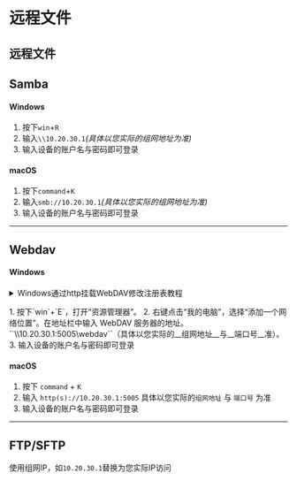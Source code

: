 # 远程文件

## 远程文件

## Samba

#### Windows

1. 按下`win`+`R`
2. 输入`\\10.20.30.1`_(具体以您实际的组网地址为准)_
3. 输入设备的账户名与密码即可登录

#### macOS

1. 按下`command`+`K`
2. 输入`smb://10.20.30.1`_(具体以您实际的组网地址为准)_
3. 输入设备的账户名与密码即可登录

***

## Webdav

#### Windows

<details>

<summary>Windows通过http挂载WebDAV修改注册表教程</summary>

在 Windows 上通过 HTTP 挂载网络共享磁盘时，通常需要修改注册表。这是因为 Windows 默认情况下不支持使用 HTTP 协议进行网络共享。以下是一种常用的方法来修改注册表以启用通过 HTTP 挂载磁盘：

请注意，在修改注册表之前，请确保您了解并理解注册表的操作，并且最好在进行任何修改之前备份您的注册表。

1. 打开注册表编辑器：按下 `Win` + `R` 键组合，打开运行窗口，然后输入 `regedit` 并按下 `回车` 键，以打开注册表编辑器。
2. 在注册表编辑器中，导航到以下路径：

`HKEY_LOCAL_MACHINE\SYSTEM\CurrentControlSet\Services\WebClient\Parameters`

3. 在 `Parameters` 键下，查找名为 `BasicAuthLevel` 的项。如果该项不存在，请执行以下操作：

* 右键单击 `Parameters` 键，选择 "新建"（New）-> `DWORD (32 位) 值`。
* 将新创建的 `DWORD` 值命名为 `BasicAuthLevel`。

4. 双击 `BasicAuthLevel` 项，以编辑其值数据。
5. 在 `值数据` 文本框中，输入 `2`，然后点击 "确定"。
6. 关闭注册表编辑器。
7. 重新启动计算机，以使注册表修改生效。

完成上述步骤后，您应该能够通过 HTTP 挂载网络共享磁盘。

</details>

1\. 按下\`win\`+\`E\`，打开“资源管理器”。 2. 右键点击“我的电脑”，选择“添加一个网络位置”。在地址栏中输入 WebDAV 服务器的地址。 \`\`\\\10.20.30.1:5005\webdav\`\`（具体以您实际的\_\_组网地址\_\_与\_\_端口号\_\_准）。 3. 输入设备的账户名与密码即可登录

#### macOS

1. 按下 `command` + `K`
2. 输入 `http(s)://10.20.30.1:5005` 具体以您实际的`组网地址` 与 `端口号` 为准
3. 输入设备的账户名与密码即可登录

***

## FTP/SFTP

使用组网IP，如`10.20.30.1`替换为您实际IP访问
